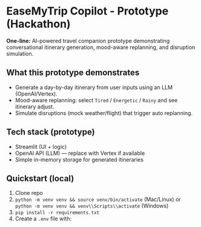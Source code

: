 # EaseMyTrip Copilot - Prototype (Hackathon)

**One-line:** AI-powered travel companion prototype demonstrating conversational itinerary generation, mood-aware replanning, and disruption simulation.

## What this prototype demonstrates
- Generate a day-by-day itinerary from user inputs using an LLM (OpenAI/Vertex).
- Mood-aware replanning: select `Tired` / `Energetic` / `Rainy` and see itinerary adjust.
- Simulate disruptions (mock weather/flight) that trigger auto replanning.

## Tech stack (prototype)
- Streamlit (UI + logic)
- OpenAI API (LLM) — replace with Vertex if available
- Simple in-memory storage for generated itineraries

## Quickstart (local)
1. Clone repo
2. `python -m venv venv && source venv/bin/activate` (Mac/Linux) or `python -m venv venv && venv\\Scripts\\activate` (Windows)
3. `pip install -r requirements.txt`
4. Create a `.env` file with:
